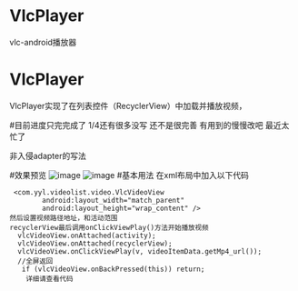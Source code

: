 # VlcPlayer
vlc-android播放器
# VlcPlayer
VlcPlayer实现了在列表控件（RecyclerView）中加载并播放视频，

#目前进度只完完成了 1/4还有很多没写 还不是很完善  有用到的慢慢改吧  最近太忙了

非入侵adapter的写法

#效果预览
![image](https://github.com/mengzhidaren/VlcPlayer/blob/master/GIF/j1.gif)
![image](https://github.com/mengzhidaren/VlcPlayer/blob/master/GIF/j2.gif)
#基本用法
在xml布局中加入以下代码
```
 <com.yyl.videolist.video.VlcVideoView
        android:layout_width="match_parent"
        android:layout_height="wrap_content" />
然后设置视频路径地址，和活动范围
recyclerView最后调用onClickViewPlay()方法开始播放视频
  vlcVideoView.onAttached(activity);
  vlcVideoView.onAttached(recyclerView);
  vlcVideoView.onClickViewPlay(v, videoItemData.getMp4_url());
  //全屏返回
   if (vlcVideoView.onBackPressed(this)) return;
    详细请查看代码
```